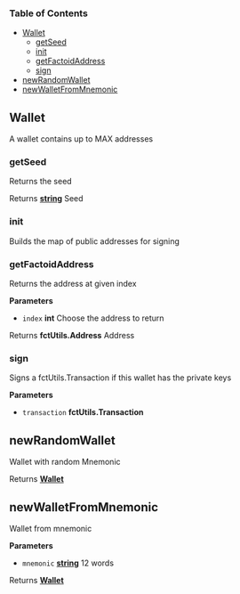 <!-- Generated by documentation.js. Update this documentation by updating the source code. -->

### Table of Contents

-   [Wallet](#wallet)
    -   [getSeed](#getseed)
    -   [init](#init)
    -   [getFactoidAddress](#getfactoidaddress)
    -   [sign](#sign)
-   [newRandomWallet](#newrandomwallet)
-   [newWalletFromMnemonic](#newwalletfrommnemonic)

## Wallet

A wallet contains up to MAX addresses

### getSeed

Returns the seed

Returns **[string](https://developer.mozilla.org/docs/Web/JavaScript/Reference/Global_Objects/String)** Seed

### init

Builds the map of public addresses for signing

### getFactoidAddress

Returns the address at given index

**Parameters**

-   `index` **int** Choose the address to return

Returns **fctUtils.Address** Address

### sign

Signs a fctUtils.Transaction if this wallet has the private keys

**Parameters**

-   `transaction` **fctUtils.Transaction** 

## newRandomWallet

Wallet with random Mnemonic

Returns **[Wallet](#wallet)** 

## newWalletFromMnemonic

Wallet from mnemonic

**Parameters**

-   `mnemonic` **[string](https://developer.mozilla.org/docs/Web/JavaScript/Reference/Global_Objects/String)** 12 words

Returns **[Wallet](#wallet)** 
